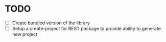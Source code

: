 # TODO

- [ ] Create bundled version of the library
- [ ] Setup a create-project for REST package to provide ability to generate new project
